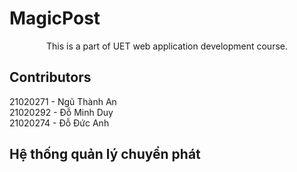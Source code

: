 # MagicPost
<p align="center">This is a part of UET web application development course.</p>

## Contributors
21020271 - Ngũ Thành An </br>
21020292 - Đỗ Minh Duy </br>
21020274 - Đỗ Đức Anh

## Hệ thống quản lý chuyển phát